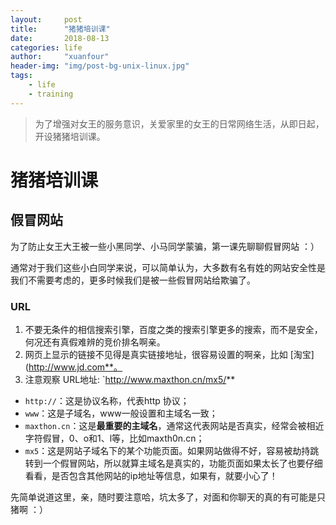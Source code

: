 ```yaml
---
layout:     post
title:      "猪猪培训课"
date:       2018-08-13
categories: life
author:     "xuanfour"
header-img: "img/post-bg-unix-linux.jpg"
tags:
    - life
    - training
---
```


> 为了增强对女王的服务意识，关爱家里的女王的日常网络生活，从即日起，开设猪猪培训课。

# 猪猪培训课

## 假冒网站

为了防止女王大王被一些小黑同学、小马同学蒙骗，第一课先聊聊假冒网站 ：）

通常对于我们这些小白同学来说，可以简单认为，大多数有名有姓的网站安全性是我们不需要考虑的，更多时候我们是被一些假冒网站给欺骗了。

### URL

1. 不要无条件的相信搜索引擎，百度之类的搜索引擎更多的搜索，而不是安全，何况还有真假难辨的竞价排名啊亲。
2. 网页上显示的链接不见得是真实链接地址，很容易设置的啊亲，比如 [淘宝](http://www.jd.com**。
3. 注意观察 URL地址: `http://www.maxthon.cn/mx5/**
  * `http://`：这是协议名称，代表http 协议；
  * `www`：这是子域名，www一般设置和主域名一致；
  * `maxthon.cn`：这是**最重要的主域名**，通常这代表网站是否真实，经常会被相近字符假冒，0、o和1、l等，比如maxth0n.cn；
  * `mx5`：这是网站子域名下的某个功能页面。如果网站做得不好，容易被劫持跳转到一个假冒网站，所以就算主域名是真实的，功能页面如果太长了也要仔细看看，是否包含其他网站的ip地址等信息，如果有，就要小心了！

先简单说道这里，亲，随时要注意哈，坑太多了，对面和你聊天的真的有可能是只猪啊 ：）
